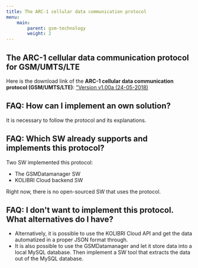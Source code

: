 ```yaml
---
title: The ARC-1 cellular data communication protocol
menu:
    main:
        parent: gsm-technology
        weight: 2
---
```


## The ARC-1 cellular data communication protocol for GSM/UMTS/LTE
Here is the download link of the **ARC-1 cellular data communication protocol (GSM/UMTS/LTE)**:
["Version v1.00a (24-05-2018)](https://docs.kolibricloud.ch/sending-technology/ARC-1%20Cellular%20data%20communication%20protocol%20(GSM%20UMTS%20LTE)%20v1.00a.pdf)  


## FAQ: How can I implement an own solution?
It is necessary to follow the protocol and its explanations.  


## FAQ: Which SW already supports and implements this protocol?
Two SW implemented this protocol:  
  - The GSMDatamanager SW  
  - KOLIBRI Cloud backend SW  
  
Right now, there is no open-sourced SW that uses the protocol.  

## FAQ: I don't want to implement this protocol. What alternatives do I have?
- Alternatively, it is possible to use the KOLIBRI Cloud API and get the data automatized in a proper JSON format through.    
- It is also possible to use the GSMDatamanager and let it store data into a local MySQL database. Then implement a SW tool that extracts the data out of the MySQL database.   